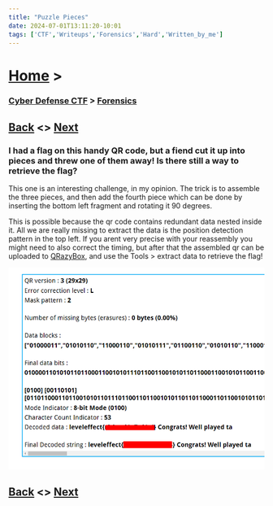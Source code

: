 ```yaml
---
title: "Puzzle Pieces"
date: 2024-07-01T13:11:20-10:01
tags: ['CTF','Writeups','Forensics','Hard','Written_by_me']
---
```



# [Home](https://jjolley91.github.io/blog/) >

###  [Cyber Defense CTF](https://jjolley91.github.io/blog/level_effect_cyber_defense_ctf_2024/) >  [Forensics](https://jjolley91.github.io/blog/level_effect_cyber_defense_ctf_2024/Forensics/)

## [Back](https://jjolley91.github.io/blog/level_effect_cyber_defense_ctf_2024/Forensics/motw)  <> [Next](https://jjolley91.github.io/blog/level_effect_cyber_defense_ctf_2024/Forensics/crimson_initiate)

### I had a flag on this handy QR code, but a fiend cut it up into pieces and threw one of them away! Is there still a way to retrieve the flag?

This one is an interesting challenge, in my opinion. The trick is to assemble the three pieces, and then add the fourth piece which can be done by inserting the bottom left fragment and rotating it 90 degrees. 

This is possible because the qr code contains redundant data nested inside it. All we are really missing to extract the data is the position detection pattern in the top left. If you arent very precise with your reassembly you might need to also correct the timing, but after that the assembled qr can be uploaded to [QRazyBox](https://merri.cx/qrazybox/), and use the Tools > extract data to retrieve the flag!

![puzzle_pieces](https://github.com/jjolley91/blog/blob/main/static/le_ctf_24/puzzle_pieces.png?raw=true)


## [Back](https://jjolley91.github.io/blog/level_effect_cyber_defense_ctf_2024/Forensics/motw)  <> [Next](https://jjolley91.github.io/blog/level_effect_cyber_defense_ctf_2024/Forensics/crimson_initiate)
